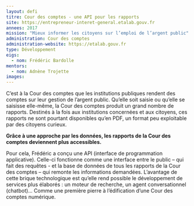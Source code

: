 ```yaml
---
layout: defi
titre: Cour des comptes - une API pour les rapports
site: https://entrepreneur-interet-general.etalab.gouv.fr
annees: 2017
mission: "Mieux informer les citoyens sur l’emploi de l’argent public"
administration: Cour des comptes
administration-website: https://etalab.gouv.fr
type: Développement
eigs:
  - nom: Frédéric Bardolle
mentors: 
  - nom: Adnène Trojette
images:
---
```


C’est à la Cour des comptes que les institutions publiques rendent des
comptes sur leur gestion de l’argent public.  Qu’elle soit saisie ou
qu’elle se saisisse elle-même, la Cour des comptes produit un grand
nombre de rapports.  Destinés à la fois aux institutions concernées et
aux citoyens, ces rapports ne sont pourtant disponibles qu’en PDF, un
format peu exploitable par des citoyens curieux.

**Grâce à une approche par les données, les rapports de la Cour des
comptes deviennent plus accessibles.**

Pour cela, Frédéric a conçu une API (interface de programmation
applicative). Celle-ci fonctionne comme une interface entre le public
– qui fait des requêtes - et la base de données de tous les rapports
de la Cour des comptes – qui remonte les informations demandées.
L’avantage de cette brique technologique est qu’elle rend possible le
développement de services plus élaborés : un moteur de recherche, un
agent conversationnel (chatbot)… Comme une première pierre à
l’édification d’une Cour des comptes numérique.
